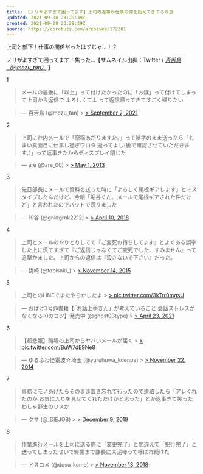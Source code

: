 ```yaml
---
title: 【ノリがよすぎて困ってます】上司の返事が仕事の仲を超えてきてる８選
updated: 2021-09-08 23:29:39Z
created: 2021-09-08 23:29:39Z
source: https://corobuzz.com/archives/172381
---
```


上司と部下！仕事の関係だったはずじゃ…！？

ノリがよすぎて困ってます！焦った…【サムネイル出典：Twitter / [*百舌鳥（@mozu_tan）*](https://twitter.com/mozu_tan) 】

1
> メールの最後に「以上」って付けたかったのに「お嬢」って付けてしまって上司から返信で
> よろしくてよ
> って返信帰ってきてすごく帰りたい

> — 百舌鳥 (@mozu_tan) > [> September 2, 2021](https://twitter.com/mozu_tan/status/1433237486982078470?ref_src=twsrc%5Etfw)

2

> 上司に社内メールで「原稿あがりますた。」って誤字のまま送ったら「もまい真面目に仕事し過ぎワロタ 逝ってよし(後で確認させていただきます。)」って返事きたからディスプレイ閉じた

> — are (@are_00) > [> May 1, 2013](https://twitter.com/are_00/status/329540405857222656?ref_src=twsrc%5Etfw)

3

> 先日部長にメールで資料を送った時に「よろしく尾根ギアします」とミスタイプしたんだけど、今朝「垢谷くん、メールで尾根ギアされた件だけど」と言われたのでバットで殴りました

> — 19谷 (@gnktgrnk2212) > [> April 10, 2018](https://twitter.com/gnktgrnk2212/status/983841470640570369?ref_src=twsrc%5Etfw)

4

> 上司とメールのやりとりしてて『ご変死お待ちしてます』とよくある誤字した上に慌てすぎて『ご返信じゃなくてご変死でした、すみません』って追撃かました。上司からの返信は『殺さないで下さい』だった。

> — 跳崎 (@tobisaki_) > [> November 14, 2015](https://twitter.com/tobisaki_/status/665497785337147392?ref_src=twsrc%5Etfw)

5
> 上司とのLINEでまたやらかしたよ > [> pic.twitter.com/3kTrr0mgsU](https://t.co/3kTrr0mgsU)

> — おばけ3号@書籍【「お話上手さん」が考えていること 会話ストレスがなくなる10のコツ】発売中 (@ghost03type) > [> April 23, 2021](https://twitter.com/ghost03type/status/1385418354278633476?ref_src=twsrc%5Etfw)

6

> 【超悲報】職場の上司からヤバいメールが届く > [> pic.twitter.com/BuW7dE9Ne8](http://t.co/BuW7dE9Ne8)

> — ゆるふわ怪電波☆埼玉 (@yuruhuwa_kdenpa) > [> November 22, 2014](https://twitter.com/yuruhuwa_kdenpa/status/536128505142984705?ref_src=twsrc%5Etfw)

7
> 専務にモノあげたらそのまま置き忘れて行ったので連絡したら「アレくれたのか お気に入りを見せてくれただけかと思った」とか返事きて笑った わしゃ野生のリスか

> — クサ (@_DIEJOB) > [> December 9, 2019](https://twitter.com/_DIEJOB/status/1203882588663758848?ref_src=twsrc%5Etfw)

8
> 作業進行メールを上司に送る際に「変更完了」と間違えて「犯行完了」と送ってしまったせいで終業まで課長に大泥棒って呼ばれ続けた

> — ドスコメ (@dosu_kome) > [> November 13, 2018](https://twitter.com/dosu_kome/status/1062254220370370560?ref_src=twsrc%5Etfw)
